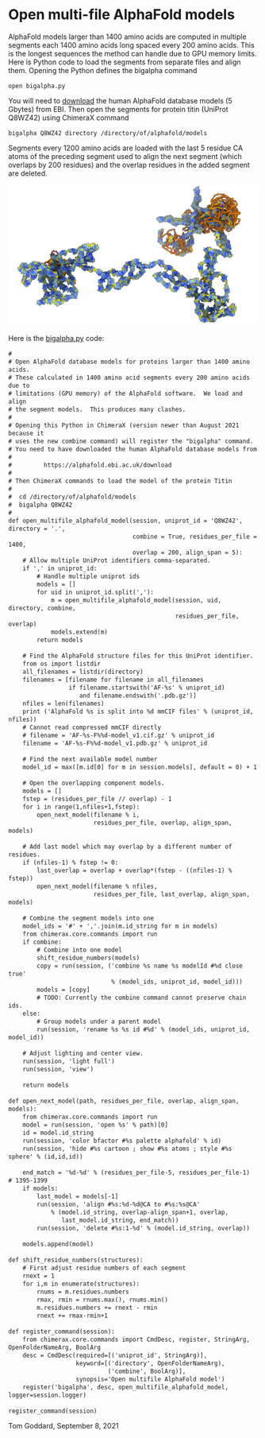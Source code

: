 # Open multi-file AlphaFold models

AlphaFold models larger than 1400 amino acids are computed in multiple segments each 1400 amino acids long spaced every 200 amino acids.  This is the longest sequences the method can handle due to GPU memory limits.  Here is Python code to load the segments from separate files and align them.  Opening the Python defines the bigalpha command

    open bigalpha.py

You will need to [download](https://alphafold.ebi.ac.uk/download) the human AlphaFold database models (5 Gbytes) from EBI. Then open the segments for protein titin (UniProt Q8WZ42) using ChimeraX command

    bigalpha Q8WZ42 directory /directory/of/alphafold/models

Segments every 1200 amino acids are loaded with the last 5 residue CA atoms of the preceding segment used to align the next segment (which overlaps by 200 residues) and the overlap residues in the added segment are deleted.

<a href="titin.png"><img src="titin.jpg"></a>

Here is the [bigalpha.py](bigalpha.py) code:

    #
    # Open AlphaFold database models for proteins larger than 1400 amino acids.
    # These calculated in 1400 amino acid segments every 200 amino acids due to
    # limitations (GPU memory) of the AlphaFold software.  We load and align
    # the segment models.  This produces many clashes.
    #
    # Opening this Python in ChimeraX (version newer than August 2021 because it
    # uses the new combine command) will register the "bigalpha" command.
    # You need to have downloaded the human AlphaFold database models from
    #
    #         https://alphafold.ebi.ac.uk/download
    #
    # Then ChimeraX commands to load the model of the protein Titin
    #
    #  cd /directory/of/alphafold/models
    #  bigalpha Q8WZ42
    #
    def open_multifile_alphafold_model(session, uniprot_id = 'Q8WZ42', directory = '.',
                                       combine = True, residues_per_file = 1400,
                                       overlap = 200, align_span = 5):
        # Allow multiple UniProt identifiers comma-separated.
        if ',' in uniprot_id:
            # Handle multiple uniprot ids
            models = []
            for uid in uniprot_id.split(','):
                m = open_multifile_alphafold_model(session, uid, directory, combine,
                                                   residues_per_file, overlap)
                models.extend(m)
            return models

        # Find the AlphaFold structure files for this UniProt identifier.
        from os import listdir
        all_filenames = listdir(directory)
        filenames = [filename for filename in all_filenames
                     if filename.startswith('AF-%s' % uniprot_id)
                        and filename.endswith('.pdb.gz')]
        nfiles = len(filenames)
        print ('AlphaFold %s is split into %d mmCIF files' % (uniprot_id, nfiles))
        # Cannot read compressed mmCIF directly
        # filename = 'AF-%s-F%%d-model_v1.cif.gz' % uniprot_id
        filename = 'AF-%s-F%%d-model_v1.pdb.gz' % uniprot_id

        # Find the next available model number
        model_id = max([m.id[0] for m in session.models], default = 0) + 1

        # Open the overlapping component models.
        models = []
        fstep = (residues_per_file // overlap) - 1
        for i in range(1,nfiles+1,fstep):
            open_next_model(filename % i,
                            residues_per_file, overlap, align_span, models)

        # Add last model which may overlap by a different number of residues.
        if (nfiles-1) % fstep != 0:
            last_overlap = overlap + overlap*(fstep - ((nfiles-1) % fstep))
            open_next_model(filename % nfiles,
                            residues_per_file, last_overlap, align_span, models)

        # Combine the segment models into one
        model_ids = '#' + ','.join(m.id_string for m in models)
        from chimerax.core.commands import run
        if combine:
            # Combine into one model
            shift_residue_numbers(models)
            copy = run(session, ('combine %s name %s modelId #%d close true'
                                 % (model_ids, uniprot_id, model_id)))
            models = [copy]
            # TODO: Currently the combine command cannot preserve chain ids.
        else:
            # Group models under a parent model
            run(session, 'rename %s %s id #%d' % (model_ids, uniprot_id, model_id))

        # Adjust lighting and center view.
        run(session, 'light full')
        run(session, 'view')

        return models

    def open_next_model(path, residues_per_file, overlap, align_span, models):
        from chimerax.core.commands import run
        model = run(session, 'open %s' % path)[0]
        id = model.id_string
        run(session, 'color bfactor #%s palette alphafold' % id)
        run(session, 'hide #%s cartoon ; show #%s atoms ; style #%s sphere' % (id,id,id))

        end_match = '%d-%d' % (residues_per_file-5, residues_per_file-1)  # 1395-1399
        if models:
            last_model = models[-1]
            run(session, 'align #%s:%d-%d@CA to #%s:%s@CA'
                % (model.id_string, overlap-align_span+1, overlap,
                   last_model.id_string, end_match))
            run(session, 'delete #%s:1-%d' % (model.id_string, overlap))

        models.append(model)

    def shift_residue_numbers(structures):
        # First adjust residue numbers of each segment
        rnext = 1
        for i,m in enumerate(structures):
            rnums = m.residues.numbers
            rmax, rmin = rnums.max(), rnums.min()
            m.residues.numbers += rnext - rmin
            rnext += rmax-rmin+1

    def register_command(session):
        from chimerax.core.commands import CmdDesc, register, StringArg, OpenFolderNameArg, BoolArg
        desc = CmdDesc(required=[('uniprot_id', StringArg)],
                       keyword=[('directory', OpenFolderNameArg),
                                ('combine', BoolArg)],
                       synopsis='Open multifile AlphaFold model')
        register('bigalpha', desc, open_multifile_alphafold_model, logger=session.logger)

    register_command(session)

    

Tom Goddard, September 8, 2021
